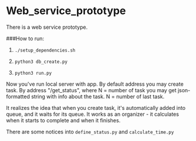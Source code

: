 # Web_service_prototype
There is a web service prototype.

###How to run:

1. `./setup_dependencies.sh`

2. `python3 db_create.py`

3. `python3 run.py`

Now you've run local server with app. By default address  you may create task. By address "/get_status<N>", where N = number of task you may get json-formatted string with info about the task. N = number of last task. 

It realizes the idea that when you create task, it's automatically added into queue, and it waits for its queue. It works as an organizer - it calculates when it starts to complete and when it finishes.

There are some notices into `define_status.py` and `calculate_time.py`

